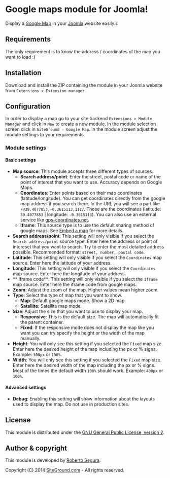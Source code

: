 Google maps module for Joomla!
=====================

Display a [Google Map](https://www.google.com/maps) in your [Joomla](http://www.joomla.org/) website easily.s

## Requirements

The only requirement is to know the address / coordinates of the map you want to load :)

## Installation

Download and install the ZIP containing the module in your Joomla website from `Extensions > Extension manager`.

## Configuration

In order to display a map go to your site backend `Extensions > Module Manager` and click in `New` to create a new module. In the module selection screen click in `SiteGround - Google Map`. In the module screen adjust the module settings to your requirements.  

### Module settings

#### Basic settings 

* **Map source**: This module accepts three different types of sources. 
    * **Search address/point**: Enter the street, postal code or name of the point of interest that you want to use. Accuracy depends on Google Maps.  
    * **Coordinates**: Enter points based on their map coordinates (latitude/longitude). You can get coordinates directly from the google map address if you search there. In the URL you will see a part like `/@39.4077853,-0.3615113,11z/`. Those are the coordinates (latitude: `39.4077853` | longitude: `-0.3615113`). You can also use an external service like [gps-coordinates.net](http://www.gps-coordinates.net).
    * **Iframe**: This source type is to use the default sharing method of google maps. See [Embed a map](https://support.google.com/maps/answer/3544418?hl=en) for more details.   
* **Search address/point**: This setting will only visible if you select the `Search address/point` source type. Enter here the address or point of intereset that you want to search. Try to enter the most detailed address possible. Recommended format: `street, number, postal code`.
* **Latitude**: This setting will only visible if you select the `Coordinates` map source. Enter here the latitude of your address.
* **Longitude**: This setting will only visible if you select the `Coordinates` map source. Enter here the longitude of your address.  
* ** Iframe code**: This setting will only visible if you select the `Iframe` map source. Enter here the iframe code from google maps.
* **Zoom**: Adjust the zoom of the map. Higher values mean higher zoom.
* **Type**: Select the type of map that you want to show. 
    * **Map**: Default google maps mode. Show a 2D map.
    * **Satellite**: Satellite map mode.
* **Size**: Adjust the size that you want to use to display your map.
    * **Responsive**: This is the default size. The map will automatically fit the parent container.
    * **Fixed**: If the responsive mode does not display the map like you want you can try specify the height or the width of the map manually.
* **Height**: You will only see this setting if you selected the `Fixed` map size. Enter here the desired height of the map including the px or % signs. Example: `300px` or `100%`.
* **Width**: You will only see this setting if you selected the `Fixed` map size. Enter here the desired width of the map including the px or % signs.  Most of the times the default width `100%` should work. Example: `400px` or `100%`.

#### Advanced settings

* **Debug**: Enabling this setting will show information about the layouts used to display the map. Do not use in production sites. 

## License

This module is distributed under the [GNU General Public License, version 2](http://www.gnu.org/licenses/gpl-2.0.html).

## Author & copyright

This module is developed by [Roberto Segura](http://phproberto.com).

Copyright (C) 2014 [SiteGround.com](http://www.siteground.com) - All rights reserved.
